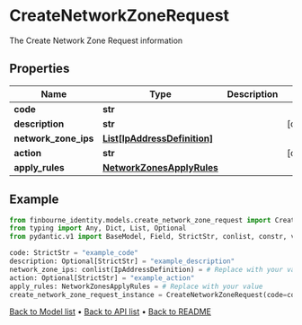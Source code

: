 # CreateNetworkZoneRequest

The Create Network Zone Request information
## Properties
Name | Type | Description | Notes
------------ | ------------- | ------------- | -------------
**code** | **str** |  | 
**description** | **str** |  | [optional] 
**network_zone_ips** | [**List[IpAddressDefinition]**](IpAddressDefinition.md) |  | 
**action** | **str** |  | [optional] 
**apply_rules** | [**NetworkZonesApplyRules**](NetworkZonesApplyRules.md) |  | 
## Example

```python
from finbourne_identity.models.create_network_zone_request import CreateNetworkZoneRequest
from typing import Any, Dict, List, Optional
from pydantic.v1 import BaseModel, Field, StrictStr, conlist, constr, validator

code: StrictStr = "example_code"
description: Optional[StrictStr] = "example_description"
network_zone_ips: conlist(IpAddressDefinition) = # Replace with your value
action: Optional[StrictStr] = "example_action"
apply_rules: NetworkZonesApplyRules = # Replace with your value
create_network_zone_request_instance = CreateNetworkZoneRequest(code=code, description=description, network_zone_ips=network_zone_ips, action=action, apply_rules=apply_rules)

```

[Back to Model list](../README.md#documentation-for-models) &#8226; [Back to API list](../README.md#documentation-for-api-endpoints) &#8226; [Back to README](../README.md)

